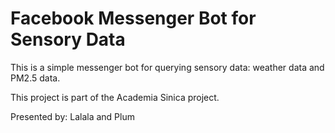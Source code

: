 <h1>Facebook Messenger Bot for Sensory Data</h1>

This is a simple messenger bot for querying sensory data: weather data and PM2.5 data.

This project is part of the Academia Sinica project.

Presented by: Lalala and Plum

